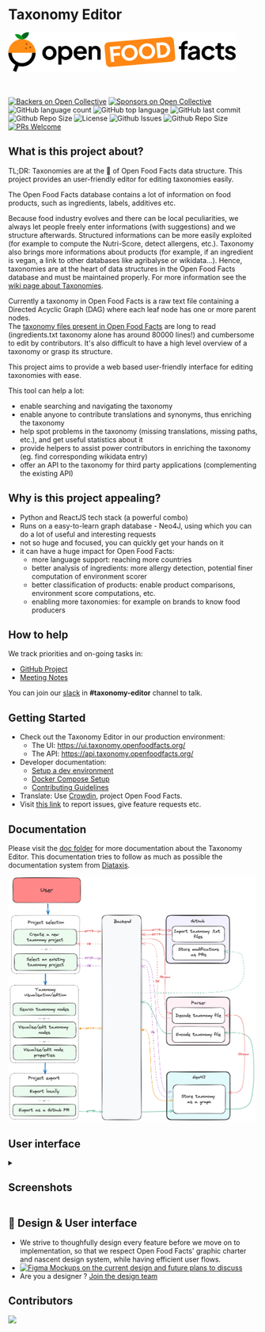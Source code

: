 # Taxonomy Editor

<picture>
  <source media="(prefers-color-scheme: dark)" srcset="./doc/assets/off-logo-horizontal-dark.svg?">
  <source media="(prefers-color-scheme: light)" srcset="./doc/assets/off-logo-horizontal-light.svg?">
  <img height="80" src="./doc/assets/off-logo-horizontal-light.svg?">
</picture>

<br> </br>
[![Backers on Open Collective](https://opencollective.com/openfoodfacts-server/backers/badge.svg)](#backers)
[![Sponsors on Open Collective](https://opencollective.com/openfoodfacts-server/sponsors/badge.svg)](#sponsors)
![GitHub language count](https://img.shields.io/github/languages/count/openfoodfacts/taxonomy-editor)
![GitHub top language](https://img.shields.io/github/languages/top/openfoodfacts/taxonomy-editor)
![GitHub last commit](https://img.shields.io/github/last-commit/openfoodfacts/taxonomy-editor)
![Github Repo Size](https://img.shields.io/github/repo-size/openfoodfacts/taxonomy-editor)
![License](https://img.shields.io/github/license/openfoodfacts/taxonomy-editor?color=green)
![Github Issues](https://img.shields.io/github/issues/openfoodfacts/taxonomy-editor?color=critical)
![Github Repo Size](https://img.shields.io/github/repo-size/openfoodfacts/taxonomy-editor?color=aqua)
[![PRs Welcome](https://img.shields.io/badge/PRs-welcome-brightgreen.svg)](http://makeapullrequest.com)

## What is this project about?

TL;DR: Taxonomies are at the 🧡 of Open Food Facts data structure. This project provides an user-friendly editor for editing taxonomies easily.

The Open Food Facts database contains a lot of information on food products, such as ingredients, labels, additives etc.

Because food industry evolves and there can be local peculiarities, we always let people freely enter informations (with suggestions) and we structure afterwards. Structured informations can be more easily exploited (for example to compute the Nutri-Score, detect allergens, etc.).
Taxonomy also brings more informations about products (for example, if an ingredient is vegan, a link to other databases like agribalyse or wikidata…).
Hence, taxonomies are at the heart of data structures in the Open Food Facts database and must be maintained properly.
For more information see the [wiki page about Taxonomies](https://wiki.openfoodfacts.org/Global_taxonomies).

Currently a taxonomy in Open Food Facts is a raw text file containing a Directed Acyclic Graph (DAG) where each leaf node has one or more parent nodes.  
The [taxonomy files present in Open Food Facts](https://github.com/openfoodfacts/openfoodfacts-server/tree/main/taxonomies) are long to read (ingredients.txt taxonomy alone has around 80000 lines!) and cumbersome to edit by contributors. It's also difficult to have a high level overview of a taxonomy or grasp its structure.

This project aims to provide a web based user-friendly interface for editing taxonomies with ease.

This tool can help a lot:

- enable searching and navigating the taxonomy
- enable anyone to contribute translations and synonyms, thus enriching the taxonomy
- help spot problems in the taxonomy (missing translations, missing paths, etc.), and get useful statistics about it
- provide helpers to assist power contributors in enriching the taxonomy (eg. find corresponding wikidata entry)
- offer an API to the taxonomy for third party applications (complementing the existing API)

## Why is this project appealing?

- Python and ReactJS tech stack (a powerful combo)
- Runs on a easy-to-learn graph database - Neo4J, using which you can do a lot of useful and interesting requests
- not so huge and focused, you can quickly get your hands on it
- it can have a huge impact for Open Food Facts:
  - more language support: reaching more countries
  - better analysis of ingredients: more allergy detection, potential finer computation of environment scorer
  - better classification of products: enable product comparisons, environment score computations, etc.
  - enabling more taxonomies: for example on brands to know food producers

## How to help

We track priorities and on-going tasks in:

- [GitHub Project](https://github.com/orgs/openfoodfacts/projects/108/views/1)
- [Meeting Notes](https://docs.google.com/document/d/1tdYkUmoRU8BxFPdCwtewoUi7PV8PmDlXtExOcPYyu-I/edit#)

You can join our [slack](https://slack.openfoodfacts.org) in **#taxonomy-editor** channel to talk.

## Getting Started

- Check out the Taxonomy Editor in our production environment:
  - The UI: https://ui.taxonomy.openfoodfacts.org/
  - The API: https://api.taxonomy.openfoodfacts.org/
- Developer documentation:
  - [Setup a dev environment](./doc/introduction/setup-dev.md)
  - [Docker Compose Setup](./doc/how-to-guides/docker-compose-setup.md)
  - [Contributing Guidelines](./CONTRIBUTING.md)
- Translate: Use [Crowdin](https://crowdin.com/project/openfoodfacts), project Open Food Facts.
- Visit [this link](https://github.com/openfoodfacts/taxonomy-editor/issues) to report issues, give feature requests etc.

## Documentation

Please visit the [doc folder](./doc) for more documentation about the Taxonomy Editor.
This documentation tries to follow as much as possible the documentation system from [Diataxis](https://diataxis.fr/).

<img width="500" src="./doc/assets/taxonomy_editor_overview.png">

## User interface

<details><summary><h2> Screenshots </h2></summary>

<img width="500" src="https://user-images.githubusercontent.com/25586296/194070542-962fb4ab-180b-4bc2-a8fd-b99ac4ffd87f.png" />
<img width="500" src="https://user-images.githubusercontent.com/25586296/194070696-0f32452e-2a35-4a47-b6cb-880aee82360e.png" />
<img width="500" src="https://user-images.githubusercontent.com/25586296/194070712-9599da94-1a5a-4246-85ed-2c2c7a2499ae.png" />
<img width="500" src="https://user-images.githubusercontent.com/25586296/194070730-302c0cac-800e-4c2a-80f6-67bad360bb74.png" />
<img width="500" src="https://user-images.githubusercontent.com/25586296/210365059-d0f7b7c1-0f1d-49d8-a401-fcc6bea5b659.png" />

</details>

## 🎨 Design & User interface

- We strive to thoughfully design every feature before we move on to implementation, so that we respect Open Food Facts' graphic charter and nascent design system, while having efficient user flows.
- [![Figma](https://img.shields.io/badge/figma-%23F24E1E.svg?logo=figma&logoColor=white) Mockups on the current design and future plans to discuss](https://www.figma.com/file/7QxD2pOnVntjDPqbHHPGHv/Taxonomy-Editor?t=4YadI2GgSAXcPnlo-0)
- Are you a designer ? [Join the design team](https://github.com/openfoodfacts/openfoodfacts-design)

## Contributors

<a href="https://github.com/openfoodfacts/taxonomy-editor/graphs/contributors">
  <img src="https://contrib.rocks/image?repo=openfoodfacts/taxonomy-editor" />
</a>
